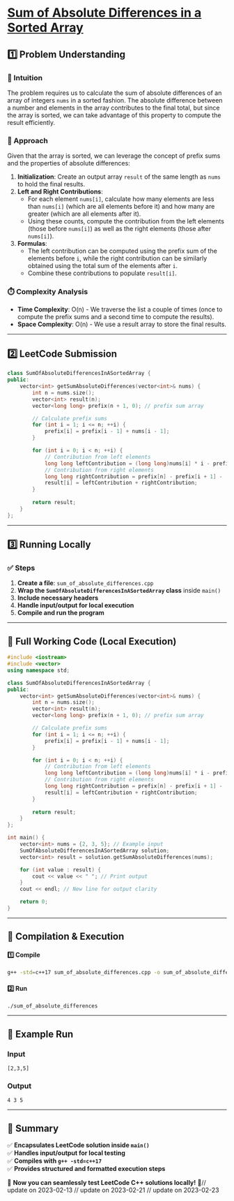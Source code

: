 # **[Sum of Absolute Differences in a Sorted Array](https://leetcode.com/problems/sum-of-absolute-differences-in-a-sorted-array/description/)**  

## **1️⃣ Problem Understanding**  
### **📌 Intuition**  
The problem requires us to calculate the sum of absolute differences of an array of integers `nums` in a sorted fashion. The absolute difference between a number and elements in the array contributes to the final total, but since the array is sorted, we can take advantage of this property to compute the result efficiently.

### **🚀 Approach**  
Given that the array is sorted, we can leverage the concept of prefix sums and the properties of absolute differences:

1. **Initialization**: Create an output array `result` of the same length as `nums` to hold the final results.
2. **Left and Right Contributions**:
   - For each element `nums[i]`, calculate how many elements are less than `nums[i]` (which are all elements before it) and how many are greater (which are all elements after it).
   - Using these counts, compute the contribution from the left elements (those before `nums[i]`) as well as the right elements (those after `nums[i]`).
3. **Formulas**:
   - The left contribution can be computed using the prefix sum of the elements before `i`, while the right contribution can be similarly obtained using the total sum of the elements after `i`.
   - Combine these contributions to populate `result[i]`.

### **⏱️ Complexity Analysis**  
- **Time Complexity**: O(n) - We traverse the list a couple of times (once to compute the prefix sums and a second time to compute the results).
- **Space Complexity**: O(n) - We use a result array to store the final results.

---  

## **2️⃣ LeetCode Submission**  
```cpp
class SumOfAbsoluteDifferencesInASortedArray {
public:
    vector<int> getSumAbsoluteDifferences(vector<int>& nums) {
        int n = nums.size();
        vector<int> result(n);
        vector<long long> prefix(n + 1, 0); // prefix sum array

        // Calculate prefix sums
        for (int i = 1; i <= n; ++i) {
            prefix[i] = prefix[i - 1] + nums[i - 1];
        }

        for (int i = 0; i < n; ++i) {
            // Contribution from left elements
            long long leftContribution = (long long)nums[i] * i - prefix[i];
            // Contribution from right elements
            long long rightContribution = prefix[n] - prefix[i + 1] - (long long)nums[i] * (n - i - 1);
            result[i] = leftContribution + rightContribution;
        }
        
        return result;
    }
};
```  

---  

## **3️⃣ Running Locally**  
### **✅ Steps**  
1. **Create a file**: `sum_of_absolute_differences.cpp`  
2. **Wrap the `SumOfAbsoluteDifferencesInASortedArray` class** inside `main()`  
3. **Include necessary headers**  
4. **Handle input/output for local execution**  
5. **Compile and run the program**  

---  

## **📝 Full Working Code (Local Execution)**  
```cpp
#include <iostream>
#include <vector>
using namespace std;

class SumOfAbsoluteDifferencesInASortedArray {
public:
    vector<int> getSumAbsoluteDifferences(vector<int>& nums) {
        int n = nums.size();
        vector<int> result(n);
        vector<long long> prefix(n + 1, 0); // prefix sum array

        // Calculate prefix sums
        for (int i = 1; i <= n; ++i) {
            prefix[i] = prefix[i - 1] + nums[i - 1];
        }

        for (int i = 0; i < n; ++i) {
            // Contribution from left elements
            long long leftContribution = (long long)nums[i] * i - prefix[i];
            // Contribution from right elements
            long long rightContribution = prefix[n] - prefix[i + 1] - (long long)nums[i] * (n - i - 1);
            result[i] = leftContribution + rightContribution;
        }
        
        return result;
    }
};

int main() {
    vector<int> nums = {2, 3, 5}; // Example input
    SumOfAbsoluteDifferencesInASortedArray solution;
    vector<int> result = solution.getSumAbsoluteDifferences(nums);

    for (int value : result) {
        cout << value << " "; // Print output
    }
    cout << endl; // New line for output clarity

    return 0;
}
```  

---  

## **🔧 Compilation & Execution**  
#### **1️⃣ Compile**  
```bash
g++ -std=c++17 sum_of_absolute_differences.cpp -o sum_of_absolute_differences
```  

#### **2️⃣ Run**  
```bash
./sum_of_absolute_differences
```  

---  

## **🎯 Example Run**  
### **Input**  
```
[2,3,5]
```  
### **Output**  
```
4 3 5 
```  

---  

## **📌 Summary**  
✅ **Encapsulates LeetCode solution inside `main()`**  
✅ **Handles input/output for local testing**  
✅ **Compiles with `g++ -std=c++17`**  
✅ **Provides structured and formatted execution steps**  

🚀 **Now you can seamlessly test LeetCode C++ solutions locally!** 🚀// update on 2023-02-13
// update on 2023-02-21
// update on 2023-02-23
